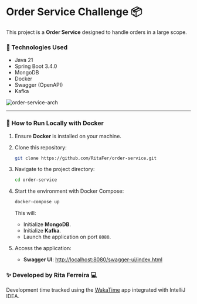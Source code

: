 # Order Service Challenge 📦

This project is a **Order Service** designed to handle orders in a large scope.

### 🚀 Technologies Used

- Java 21
- Spring Boot 3.4.0
- MongoDB
- Docker
- Swagger (OpenAPI)
- Kafka

![order-service-arch](https://github.com/user-attachments/assets/fb76e538-2fc5-4add-84df-0969f33ea80b)

---

### 🐳 How to Run Locally with Docker

1. Ensure **Docker** is installed on your machine.
2. Clone this repository:
   ```bash
   git clone https://github.com/RitaFer/order-service.git
   ```
3. Navigate to the project directory:
   ```bash
   cd order-service
   ```
4. Start the environment with Docker Compose:
   ```bash
   docker-compose up
   ```
   This will:
   - Initialize **MongoDB**.
   - Initialize **Kafka**.
   - Launch the application on port `8080`.

5. Access the application:
   - **Swagger UI**: [http://localhost:8080/swagger-ui/index.html](http://localhost:8080/swagger-ui/index.html)

### ✨ Developed by Rita Ferreira 💻
Development time tracked using the [WakaTime](https://wakatime.com/@018bed01-1668-43dc-aef1-b064cc5ec137/projects/rkwqpdjmin?start=2025-01-18&end=2025-01-24) app integrated with IntelliJ IDEA.
